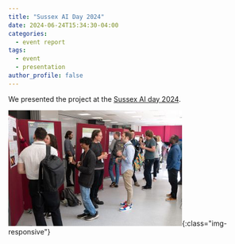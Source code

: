 ```yaml
---
title: "Sussex AI Day 2024"
date: 2024-06-24T15:34:30-04:00
categories:
  - event report
tags:
  - event
  - presentation
author_profile: false
---
```


We presented the project at the [Sussex AI day 2024](https://staff.sussex.ac.uk/news/article/64948-sussex-ai-day-2024).  

![Sussex AI Poster Session](/assets/images/sussex-ai-day.jpg){:class="img-responsive"}



<div id="sussexAIPosterMEML" style="width:100%; height:800px;"></div>
<script src="https://cdn.jsdelivr.net/npm/pdfobject@2.2.8/pdfobject.min.js" crossorigin="anonymous" referrerpolicy="no-referrer"></script>
<script>PDFObject.embed("/assets/pdf/sussexAIPoster_small.pdf", "#sussexAIPosterMEML", {height: "100%"});</script>


<div id="SussexAIDay2024" style="width:100%; height:800px;"></div>
<script src="https://cdn.jsdelivr.net/npm/pdfobject@2.2.8/pdfobject.min.js" crossorigin="anonymous" referrerpolicy="no-referrer"></script>
<script>PDFObject.embed("/assets/pdf/SussexAIDay2024.pdf", "#SussexAIDay2024", {height: "100%"});</script>
